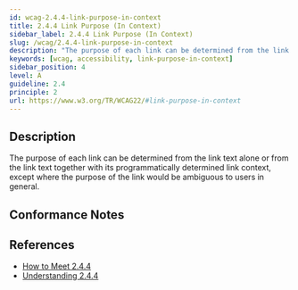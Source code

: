 ```yaml
---
id: wcag-2.4.4-link-purpose-in-context
title: 2.4.4 Link Purpose (In Context)
sidebar_label: 2.4.4 Link Purpose (In Context)
slug: /wcag/2.4.4-link-purpose-in-context
description: "The purpose of each link can be determined from the link text alone or from the link text together with its programmatically determined link context, except where the purpose of the link would be ambiguous to users in general."
keywords: [wcag, accessibility, link-purpose-in-context]
sidebar_position: 4
level: A
guideline: 2.4
principle: 2
url: https://www.w3.org/TR/WCAG22/#link-purpose-in-context
---
```


## Description

The purpose of each link can be determined from the link text alone or from the link text together with its programmatically determined link context, except where the purpose of the link would be ambiguous to users in general.

## Conformance Notes

<!-- Add your conformance notes and evaluation here -->

## References

- [How to Meet 2.4.4](https://www.w3.org/WAI/WCAG22/quickref/#link-purpose-in-context)
- [Understanding 2.4.4](https://www.w3.org/WAI/WCAG22/Understanding/link-purpose-in-context.html)



